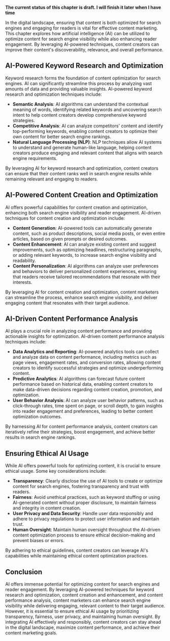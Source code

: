 **The current status of this chapter is draft. I will finish it later when I have time**

In the digital landscape, ensuring that content is both optimized for search engines and engaging for readers is vital for effective content marketing. This chapter explores how artificial intelligence (AI) can be utilized to optimize content for search engine visibility while also enhancing reader engagement. By leveraging AI-powered techniques, content creators can improve their content's discoverability, relevance, and overall performance.

AI-Powered Keyword Research and Optimization
--------------------------------------------

Keyword research forms the foundation of content optimization for search engines. AI can significantly streamline this process by analyzing vast amounts of data and providing valuable insights. AI-powered keyword research and optimization techniques include:

* **Semantic Analysis**: AI algorithms can understand the contextual meaning of words, identifying related keywords and uncovering search intent to help content creators develop comprehensive keyword strategies.
* **Competitive Analysis**: AI can analyze competitors' content and identify top-performing keywords, enabling content creators to optimize their own content for better search engine rankings.
* **Natural Language Processing (NLP)**: NLP techniques allow AI systems to understand and generate human-like language, helping content creators produce engaging and relevant content that aligns with search engine requirements.

By leveraging AI for keyword research and optimization, content creators can ensure that their content ranks well in search engine results while remaining relevant and engaging to readers.

AI-Powered Content Creation and Optimization
--------------------------------------------

AI offers powerful capabilities for content creation and optimization, enhancing both search engine visibility and reader engagement. AI-driven techniques for content creation and optimization include:

* **Content Generation**: AI-powered tools can automatically generate content, such as product descriptions, social media posts, or even entire articles, based on given prompts or desired outcomes.
* **Content Enhancement**: AI can analyze existing content and suggest improvements, such as optimizing headlines, restructuring paragraphs, or adding relevant keywords, to increase search engine visibility and readability.
* **Content Personalization**: AI algorithms can analyze user preferences and behaviors to deliver personalized content experiences, ensuring that readers receive tailored recommendations that resonate with their interests.

By leveraging AI for content creation and optimization, content marketers can streamline the process, enhance search engine visibility, and deliver engaging content that resonates with their target audience.

AI-Driven Content Performance Analysis
--------------------------------------

AI plays a crucial role in analyzing content performance and providing actionable insights for optimization. AI-driven content performance analysis techniques include:

* **Data Analytics and Reporting**: AI-powered analytics tools can collect and analyze data on content performance, including metrics such as page views, engagement rates, and conversion rates, allowing content creators to identify successful strategies and optimize underperforming content.
* **Predictive Analytics**: AI algorithms can forecast future content performance based on historical data, enabling content creators to make data-driven decisions regarding content creation, promotion, and optimization.
* **User Behavior Analysis**: AI can analyze user behavior patterns, such as click-through rates, time spent on page, or scroll depth, to gain insights into reader engagement and preferences, leading to better content optimization outcomes.

By harnessing AI for content performance analysis, content creators can iteratively refine their strategies, boost engagement, and achieve better results in search engine rankings.

Ensuring Ethical AI Usage
-------------------------

While AI offers powerful tools for optimizing content, it is crucial to ensure ethical usage. Some key considerations include:

* **Transparency**: Clearly disclose the use of AI tools to create or optimize content for search engines, fostering transparency and trust with readers.
* **Fairness**: Avoid unethical practices, such as keyword stuffing or using AI-generated content without proper disclosure, to maintain fairness and integrity in content creation.
* **User Privacy and Data Security**: Handle user data responsibly and adhere to privacy regulations to protect user information and maintain trust.
* **Human Oversight**: Maintain human oversight throughout the AI-driven content optimization process to ensure ethical decision-making and prevent biases or errors.

By adhering to ethical guidelines, content creators can leverage AI's capabilities while maintaining ethical content optimization practices.

Conclusion
----------

AI offers immense potential for optimizing content for search engines and reader engagement. By leveraging AI-powered techniques for keyword research and optimization, content creation and enhancement, and content performance analysis, content marketers can enhance search engine visibility while delivering engaging, relevant content to their target audience. However, it is essential to ensure ethical AI usage by prioritizing transparency, fairness, user privacy, and maintaining human oversight. By integrating AI effectively and responsibly, content creators can stay ahead in the digital landscape, maximize content performance, and achieve their content marketing goals.
